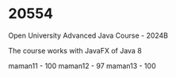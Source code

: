 # 20554
Open University Advanced Java Course - 2024B

The course works with JavaFX of Java 8

maman11 - 100
maman12 - 97
maman13 - 100
